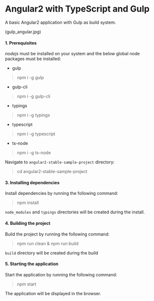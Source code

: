 Angular2 with TypeScript and Gulp
=================================

A basic Angular2 application with Gulp as build system.

(gulp_angular.jpg)

#### 1. Prerequisites

*nodejs* must be installed on your system and the below global node packages must be installed:

- gulp

> npm i -g gulp

- gulp-cli

> npm i -g gulp-cli

- typings

> npm i -g typings

- typescript

> npm i -g typescript

- ts-node

> npm i -g ts-node



Navigate to `angular2-stable-sample-project` directory:

> cd angular2-stable-sample-project

#### 3. Installing dependencies

Install dependencies by running the following command:

> npm install

`node_modules` and `typings` directories will be created during the install.

#### 4. Building the project

Build the project by running the following command:

> npm run clean & npm run build

`build` directory will be created during the build

#### 5. Starting the application

Start the application by running the following command:

> npm start

The application will be displayed in the browser.

